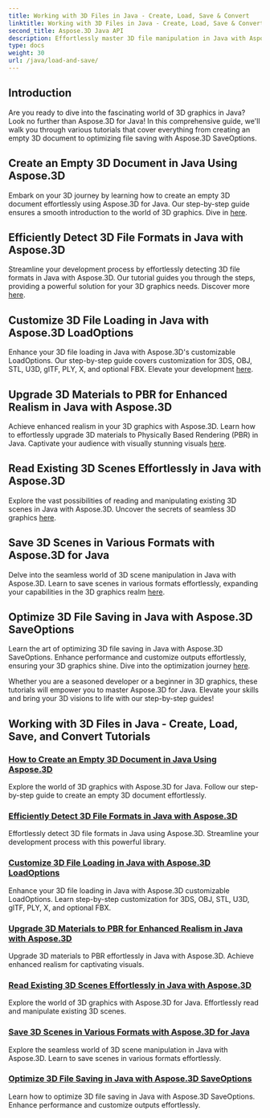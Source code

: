 ```yaml
---
title: Working with 3D Files in Java - Create, Load, Save & Convert
linktitle: Working with 3D Files in Java - Create, Load, Save & Convert
second_title: Aspose.3D Java API
description: Effortlessly master 3D file manipulation in Java with Aspose.3D tutorials. Create, load, save, and convert 3D files with ease using step-by-step guides.
type: docs
weight: 30
url: /java/load-and-save/
---
```


## Introduction

Are you ready to dive into the fascinating world of 3D graphics in Java? Look no further than Aspose.3D for Java! In this comprehensive guide, we'll walk you through various tutorials that cover everything from creating an empty 3D document to optimizing file saving with Aspose.3D SaveOptions.

## Create an Empty 3D Document in Java Using Aspose.3D

Embark on your 3D journey by learning how to create an empty 3D document effortlessly using Aspose.3D for Java. Our step-by-step guide ensures a smooth introduction to the world of 3D graphics. Dive in [here](./create-empty-3d-document/).

## Efficiently Detect 3D File Formats in Java with Aspose.3D

Streamline your development process by effortlessly detecting 3D file formats in Java with Aspose.3D. Our tutorial guides you through the steps, providing a powerful solution for your 3D graphics needs. Discover more [here](./detect-3d-file-formats/).

## Customize 3D File Loading in Java with Aspose.3D LoadOptions

Enhance your 3D file loading in Java with Aspose.3D's customizable LoadOptions. Our step-by-step guide covers customization for 3DS, OBJ, STL, U3D, glTF, PLY, X, and optional FBX. Elevate your development [here](./customize-3d-file-loading/).

## Upgrade 3D Materials to PBR for Enhanced Realism in Java with Aspose.3D

Achieve enhanced realism in your 3D graphics with Aspose.3D. Learn how to effortlessly upgrade 3D materials to Physically Based Rendering (PBR) in Java. Captivate your audience with visually stunning visuals [here](./upgrade-materials-to-pbr/).

## Read Existing 3D Scenes Effortlessly in Java with Aspose.3D

Explore the vast possibilities of reading and manipulating existing 3D scenes in Java with Aspose.3D. Uncover the secrets of seamless 3D graphics [here](./read-existing-3d-scenes/).

## Save 3D Scenes in Various Formats with Aspose.3D for Java

Delve into the seamless world of 3D scene manipulation in Java with Aspose.3D. Learn to save scenes in various formats effortlessly, expanding your capabilities in the 3D graphics realm [here](./save-3d-scenes/).

## Optimize 3D File Saving in Java with Aspose.3D SaveOptions

Learn the art of optimizing 3D file saving in Java with Aspose.3D SaveOptions. Enhance performance and customize outputs effortlessly, ensuring your 3D graphics shine. Dive into the optimization journey [here](./optimize-3d-file-saving/).

Whether you are a seasoned developer or a beginner in 3D graphics, these tutorials will empower you to master Aspose.3D for Java. Elevate your skills and bring your 3D visions to life with our step-by-step guides!
## Working with 3D Files in Java - Create, Load, Save, and Convert Tutorials
### [How to Create an Empty 3D Document in Java Using Aspose.3D](./create-empty-3d-document/)
Explore the world of 3D graphics with Aspose.3D for Java. Follow our step-by-step guide to create an empty 3D document effortlessly.
### [Efficiently Detect 3D File Formats in Java with Aspose.3D](./detect-3d-file-formats/)
Effortlessly detect 3D file formats in Java using Aspose.3D. Streamline your development process with this powerful library.
### [Customize 3D File Loading in Java with Aspose.3D LoadOptions](./customize-3d-file-loading/)
Enhance your 3D file loading in Java with Aspose.3D customizable LoadOptions. Learn step-by-step customization for 3DS, OBJ, STL, U3D, glTF, PLY, X, and optional FBX.
### [Upgrade 3D Materials to PBR for Enhanced Realism in Java with Aspose.3D](./upgrade-materials-to-pbr/)
Upgrade 3D materials to PBR effortlessly in Java with Aspose.3D. Achieve enhanced realism for captivating visuals.
### [Read Existing 3D Scenes Effortlessly in Java with Aspose.3D](./read-existing-3d-scenes/)
Explore the world of 3D graphics with Aspose.3D for Java. Effortlessly read and manipulate existing 3D scenes.
### [Save 3D Scenes in Various Formats with Aspose.3D for Java](./save-3d-scenes/)
Explore the seamless world of 3D scene manipulation in Java with Aspose.3D. Learn to save scenes in various formats effortlessly.
### [Optimize 3D File Saving in Java with Aspose.3D SaveOptions](./optimize-3d-file-saving/)
Learn how to optimize 3D file saving in Java with Aspose.3D SaveOptions. Enhance performance and customize outputs effortlessly.